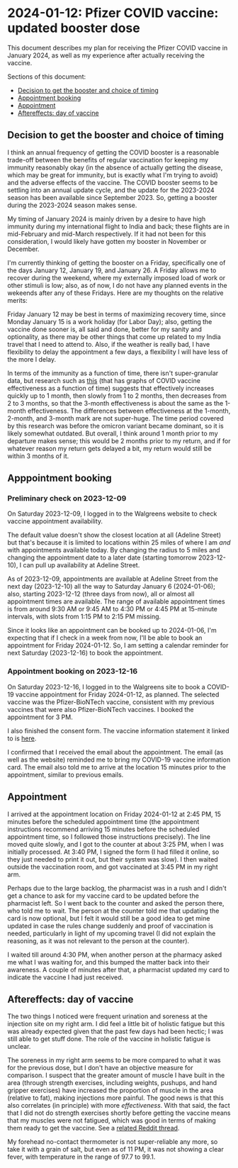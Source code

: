 # 2024-01-12: Pfizer COVID vaccine: updated booster dose

This document describes my plan for receiving the Pfizer COVID vaccine
in January 2024, as well as my experience after actually receiving the
vaccine.

Sections of this document:

* [Decision to get the booster and choice of timing](#decision-to-get-the-booster-and-choice-of-timing)
* [Appointment booking](#appointment-booking)
* [Appointment](#appointment)
* [Aftereffects: day of vaccine](#aftereffects-day-of-vaccine)

## Decision to get the booster and choice of timing

I think an annual frequency of getting the COVID booster is a
reasonable trade-off between the benefits of regular vaccination for
keeping my immunity reasonably okay (in the absence of actually
getting the disease, which may be great for immunity, but is exactly
what I'm trying to avoid) and the adverse effects of the vaccine. The
COVID booster seems to be settling into an annual update cycle, and
the update for the 2023-2024 season has been available since September
2023. So, getting a booster during the 2023-2024 season makes sense.

My timing of January 2024 is mainly driven by a desire to have high
immunity during my international flight to India and back; these
flights are in mid-February and mid-March respectively. If it had not
been for this consideration, I would likely have gotten my booster in
November or December.

I'm currently thinking of getting the booster on a Friday,
specifically one of the days January 12, January 19, and January 26. A
Friday allows me to recover during the weekend, where my externally
imposed load of work or other stimuli is low; also, as of now, I do
not have any planned events in the wekeends after any of these
Fridays. Here are my thoughts on the relative merits:

Friday January 12 may be best in terms of maximizing recovery time,
since Monday January 15 is a work holiday (for Labor Day); also,
getting the vaccine done sooner is, all said and done, better for my
sanity and optionality, as there may be other things that come up
related to my India travel that I need to attend to. Also, if the
weather is really bad, I have flexibility to delay the appointment a
few days, a flexibility I will have less of the more I delay.

In terms of the immunity as a function of time, there isn't
super-granular data, but research such as
[this](https://www.nejm.org/doi/full/10.1056/nejmoa2117128) (that has
graphs of COVID vaccine effectiveness as a function of time) suggests
that effectively increases quickly up to 1 month, then slowly from 1
to 2 months, then decreases from 2 to 3 months, so that the 3-month
effectiveness is about the same as the 1-month effectiveness. The
differences between effectiveness at the 1-month, 2-month, and 3-month
mark are not super-huge. The time period covered by this research was
before the omicron variant became dominant, so it is likely somewhat
outdated. But overall, I think around 1 month prior to my departure
makes sense; this would be 2 months prior to my return, and if for
whatever reason my return gets delayed a bit, my return would still be
within 3 months of it.

## Apppointment booking

### Preliminary check on 2023-12-09

On Saturday 2023-12-09, I logged in to the Walgreens website to check
vaccine appointment availability.

The default value doesn't show the closest location at all (Adeline
Street) but that's because it is limited to locations within 25 miles
of where I am *and* with appointments available today. By changing the
radius to 5 miles and changing the appointment date to a later date
(starting tomorrow 2023-12-10), I can pull up availability at Adeline
Street.

As of 2023-12-09, appointments are available at Adeline Street from
the next day (2023-12-10) all the way to Saturday January 6
(2024-01-06); also, starting 2023-12-12 (three days from now), all or
almost all appointment times are available. The range of available
appointment times is from around 9:30 AM or 9:45 AM to 4:30 PM or 4:45
PM at 15-minute intervals, with slots from 1:15 PM to 2:15 PM missing.

Since it looks like an appointment can be booked up to 2024-01-06, I'm
expecting that if I check in a week from now, I'll be able to book an
appointment for Friday 2024-01-12. So, I am setting a calendar
reminder for next Saturday (2023-12-16) to book the appointment.

### Appointment booking on 2023-12-16

On Saturday 2023-12-16, I logged in to the Walgreens site to book a
COVID-19 vaccine appointment for Friday 2024-01-12, as planned. The
selected vaccine was the Pfizer-BioNTech vaccine, consistent with my
previous vaccines that were also Pfizer-BioNTech vaccines. I booked
the appointment for 3 PM.

I also finished the consent form. The vaccine information statement it
linked to is
[here](https://www.walgreens.com/images/adaptive/pdf/pharmacy/COVID-19_Comirnaty_Pfizer-BioNTech_Fact-Sheet.pdf).

I confirmed that I received the email about the appointment. The email
(as well as the website) reminded me to bring my COVID-19 vaccine
information card. The email also told me to arrive at the location 15
minutes prior to the appointment, similar to previous emails.

## Appointment

I arrived at the appointment location on Friday 2024-01-12 at 2:45 PM,
15 minutes before the scheduled appointment time (the appointment
instructions recommend arriving 15 minutes before the scheduled
appointment time, so I followed those instructions precisely). The
line moved quite slowly, and I got to the counter at about 3:25 PM,
when I was initially processed. At 3:40 PM, I signed the form (I had
filled it online, so they just needed to print it out, but their
system was slow). I then waited outside the vaccination room, and got
vaccinated at 3:45 PM in my right arm.

Perhaps due to the large backlog, the pharmacist was in a rush and I
didn't get a chance to ask for my vaccine card to be updated before
the pharmacist left. So I went back to the counter and asked the
person there, who told me to wait. The person at the counter told me
that updating the card is now optional, but I felt it would still be a
good idea to get mine updated in case the rules change suddenly and
proof of vaccination is needed, particularly in light of my upcoming
travel (I did not explain the reasoning, as it was not relevant to the
person at the counter).

I waited till around 4:30 PM, when another person at the pharmacy
asked me what I was waiting for, and this bumped the matter back into
their awareness. A couple of minutes after that, a pharmacist updated
my card to indicate the vaccine I had just received.

## Aftereffects: day of vaccine

The two things I noticed were frequent urination and soreness at the
injection site on my right arm. I did feel a little bit of holistic
fatigue but this was already expected given that the past few days had
been hectic; I was still able to get stuff done. The role of the
vaccine in holistic fatigue is unclear.

The soreness in my right arm seems to be more compared to what it was
for the previous dose, but I don't have an objective measure for
comparison. I suspect that the greater amount of muscle I have built
in the area (through strength exercises, including weights, pushups,
and hand gripper exercises) have increased the proportion of muscle in
the area (relative to fat), making injections more painful. The good
news is that this also correlates (in principle) with more
*effectiveness*. With that said, the fact that I did not do strength
exercises shortly before getting the vaccine means that my muscles
were not fatigued, which was good in terms of making them ready to get
the vaccine. See a [related Reddit
thread](https://www.reddit.com/r/FTMFitness/comments/juvw73/do_injections_hurt_more_after_gaining_muscle/).

My forehead no-contact thermometer is not super-reliable any more, so
take it with a grain of salt, but even as of 11 PM, it was not showing
a clear fever, with temperature in the range of 97.7 to 99.1.
